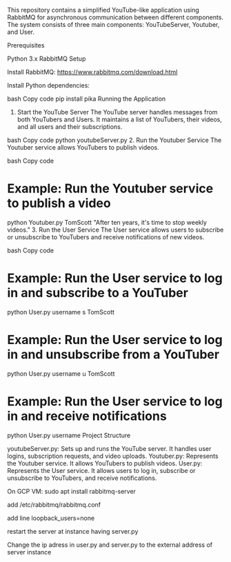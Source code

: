 This repository contains a simplified YouTube-like application using RabbitMQ for asynchronous communication between different components. The system consists of three main components: YouTubeServer, Youtuber, and User.

Prerequisites

Python 3.x
RabbitMQ
Setup

Install RabbitMQ: https://www.rabbitmq.com/download.html

Install Python dependencies:

bash
Copy code
pip install pika
Running the Application

1. Start the YouTube Server
The YouTube server handles messages from both YouTubers and Users. It maintains a list of YouTubers, their videos, and all users and their subscriptions.

bash
Copy code
python youtubeServer.py
2. Run the Youtuber Service
The Youtuber service allows YouTubers to publish videos.

bash
Copy code
# Example: Run the Youtuber service to publish a video
python Youtuber.py TomScott "After ten years, it's time to stop weekly videos."
3. Run the User Service
The User service allows users to subscribe or unsubscribe to YouTubers and receive notifications of new videos.

bash
Copy code
# Example: Run the User service to log in and subscribe to a YouTuber
python User.py username s TomScott

# Example: Run the User service to log in and unsubscribe from a YouTuber
python User.py username u TomScott

# Example: Run the User service to log in and receive notifications
python User.py username
Project Structure

youtubeServer.py: Sets up and runs the YouTube server. It handles user logins, subscription requests, and video uploads.
Youtuber.py: Represents the Youtuber service. It allows YouTubers to publish videos.
User.py: Represents the User service. It allows users to log in, subscribe or unsubscribe to YouTubers, and receive notifications.


On GCP VM:
sudo apt install rabbitmq-server

add /etc/rabbitmq/rabbitmq.conf

add line loopback_users=none

restart the server at instance having server.py

Change the ip adress in user.py and server.py to the external address of server instance
